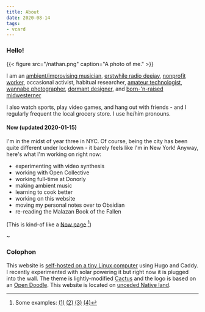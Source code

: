 ```yaml
---
title: About
date: 2020-08-14
tags:
- vcard
---
```


### Hello!

{{< figure src="/nathan.png" caption="A photo of me." >}}

I am an [ambient/improvising musician](https://nthnh.bandcamp.com/), [erstwhile radio deejay](https://www.mixcloud.com/nthnh/), [nonprofit worker](https://www.linkedin.com/in/nthnh/), occasional activist, habitual researcher, [amateur technologist](https://github.com/natehn), [wannabe photographer](https://vsco.co/natehnnn/gallery), [dormant designer](https://issuu.com/wrflrifle/docs/summer2015), and [born-'n-raised midwesterner](https://natehn.com/posts/land-acknowledgment/)

I also watch sports, play video games, and hang out with friends - and I regularly frequent the local grocery store. I use he/him pronouns.

#### Now (updated 2020-01-15)

I'm in the midst of year three in NYC. Of course, being the city has been quite different under lockdown - it barely feels like I'm in New York! Anyway, here's what I'm working on right now:

- experimenting with video synthesis
- working with Open Collective
- working full-time at Donorly
- making ambient music
- learning to cook better
- working on this website
- moving my personal notes over to Obsidian
- re-reading the Malazan Book of the Fallen

(This is kind-of like a [Now page](https://nownownow.com/about).[^now])

[^now]: Some examples: [(1)](https://ritualdust.com/about/now/) [(2)](https://sahar.io/now/) [(3)](https://gueorgui.net/now/) [(4)](https://nchrs.xyz/now/)


~

### Colophon

This website is [self-hosted on a tiny Linux computer](https://natehn.com/posts/this-website/) using Hugo and Caddy. I recently experimented with solar powering it but right now it is plugged into the wall. The theme is lightly-modified [Cactus](https://github.com/monkeyWzr/hugo-theme-cactus) and the logo is based on an [Open Doodle](https://www.opendoodles.com/). This website is located on [unceded Native land](https://natehn.com/posts/land-acknowledgment/).
